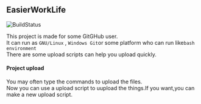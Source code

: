 ## EasierWorkLife
 ![BuildStatus](https://travis-ci.org/atotto/travisci-golang-example.png)

This project is made for some GitGHub user.  
It can run as <code>GNU/Linux</code> , <code>Windows Git</code>or some platform who can run like<code>bash environment</code>  
There are some upload scripts can help you upload quickly.  
  
#### Project upload
You may often type the commands to upload the files.  
Now you can use a upload script to uupload the things.If you want,you can make a new upload script.
